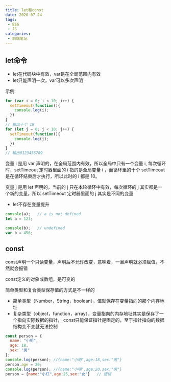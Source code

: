 ```yaml
---
title: let和const
date: 2020-07-24
tags:
 - ES6
 - JS
categories:
 - 前端笔记 
---
```


## let命令
* let在代码块中有效，var是在全局范围内有效
* let只能声明一次，var可以多次声明

示例:
```js
for (var i = 0; i < 10; i++) {
  setTimeout(function(){
    console.log(i);
  })
}
// 输出十个 10
for (let j = 0; j < 10; j++) {
  setTimeout(function(){
    console.log(j);
  })
}
// 输出0123456789
```
变量 i 是用 var 声明的，在全局范围内有效，所以全局中只有一个变量 i, 每次循环时，setTimeout 定时器里面的 i 指的是全局变量 i ，而循环里的十个 setTimeout 是在循环结束后才执行，所以此时的 i 都是 10。

变量 j 是用 let 声明的，当前的 j 只在本轮循环中有效，每次循环的 j 其实都是一个新的变量，所以 setTimeout 定时器里面的 j 其实是不同的变量

* let不存在变量提升
```js
console(a);   // a is not defined   
let a = 123;

console(b);   // undefined
var b = 456;
```

## const
const声明一个只读变量，声明后不允许改变，意味着，一旦声明就必须赋值，不然就会报错

const定义的对象或数组，是可变的

简单类型和复合类型保存值的方式是不一样的
* 简单类型（Number，String，boolean），值就保存在变量指向的那个内存地址
* 复杂类型（object，function，array），变量指向的内存地址其实是保存了一个指向实际数据的指针，
const只能保证指针是固定的，至于指针指向的数据结构变不变就无法控制
```js
const person = {
  name: "小明",
  age: 18,
  sex: "男"
};
console.log(person); //{name:"小明",age:18,sex:"男"}
person.age = 20;
console.log(person); //{name:"小明",age:20,sex:"男"}
person = {name:"小红",age:25,sex:"女"}   // 错误
```